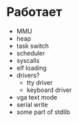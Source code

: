 # Работает

* MMU
* heap
* task switch
* scheduler
* syscalls
* elf loading
* drivers?
  * tty driver
  * keyboard driver
* vga text mode
* serial write
* some part of stdlib
